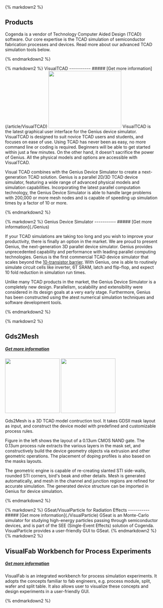 <div class="box" >
{% markdown2 %}

Products
--------
Cogenda is a vendor of Technology Computer Aided Design (TCAD) software. Our core expertise is the TCAD simulation of semiconductor fabrication processes and devices. Read more about our advanced TCAD simulation tools below.

{% endmarkdown2 %}
</div>

<div class="box" >
{% markdown2 %}
<a name="VTCAD"></a> VisualTCAD
-----------
##### [Get more information](/article/VisualTCAD)

<img src="/static/images/vtcad/vtcad_sm.jpg" alt="" width="240" height="188" class="left" />
VisualTCAD is the latest graphical user interface for the Genius device simulator. VisualTCAD is designed to suit novice TCAD users and students, and focuses on ease of use. Using TCAD has never been as easy, no more command line or coding is required. Beginners will be able to get started within just a few minutes. On the other hand, it doesn't sacrifice the power of Genius. All the physical models and options are accessible with VisualTCAD.

Visual TCAD combines with the Genius Device Simulator to create a next-generation TCAD solution. Genius is a parallel 2D/3D TCAD device simulator, featuring a wide range of advanced physical models and simulation capabilities. Incorporating the latest parallel computation technology, the Genius Device Simulator is able to handle large problems with 200,000 or more mesh nodes and is capable of speeding up simulation times by a factor of 10 or more. 

{% endmarkdown2 %}
</div>

<div class="box" >
{% markdown2 %}
<a name="Genius"></a> Genius Device Simulator
-----------
##### [Get more information](./Genius)

If your TCAD simulations are taking too long and you wish to improve your productivity, there is finally an option in the market. We are proud to present Genius, the next-generation 3D parallel device simulator. Genius provides unprecedented capability and performance with leading parallel computing technologies. Genius is the first commercial TCAD device simulator that scales beyond the [10-transistor barrier](/article/TenTransistor). With Genius, one is able to routinely simulate circuit cells like inverter, 6T SRAM, latch and flip-flop, and expect 10 fold reduction in simulation run times.

Unlike many TCAD products in the market, the Genius Device Simulator is a completely new design. Parallelism, scalability and extensibility were considered in its design goals at a very early stage. Furthermore, Genius has been constructed using the atest numerical simulation techniques and software development tools.

{% endmarkdown2 %}
</div>

<div class="box" >
{% markdown2 %}

<a name="Gds2Mesh"></a> Gds2Mesh
-----------
##### [Get more information](./Gds2Mesh)

<img src="/static/images/gds2mesh/nand_mesh_small.jpg" alt="" height="180" class="right" />
<img src="/static/images/gds2mesh/na2_x1_layout_small.jpg" alt="" height="180" class="right" />

Gds2Mesh is a 3D TCAD model contruction tool. It takes GDSII mask layout as input, and construct the device model with predefined and customizable process rules.

Figure in the left shows the layout of a 0.13um CMOS NAND gate.
The 0.13um process rule extracts the various layers in the mask set, and constructively build the device geometry objects via extrusion and other geometric operations.
The placement of doping profiles is also based on the masks layouts.

The geometric engine is capable of re-creating slanted STI side-walls, rounded STI corners, bird's beak and other details.
Mesh is generated automatically, and mesh in the channel and junction regions are refined for accurate simulation.
The generated device structure can be imported in Genius for device simulation.

{% endmarkdown2 %}
</div>

<div class="box" >
{% markdown2 %}
<a name="VFab"></a> GSeat/VisualParticle for Radiation Effects
-----------
##### [Get more information](./VisualParticle)
GSeat is an Monte-Carlo simulator for studying high-energy particles 
passing through semiconductor devices,
and is part of the SEE (Single-Event Effects) solution of Cogenda.
VisualParticle provides a user-friendly GUI to GSeat.
{% endmarkdown2 %}
</div>

<div class="box" >
{% markdown2 %}

<a name="VFab"></a> VisualFab Workbench for Process Experiments
-----------
##### [Get more information](./VisualFab)
VisualFab is an integrated workbench for process simulation experiments. It adopts the concepts familiar to fab engineers, e.g. process module, split, wafer and split table.
It also allows user to visualize these concepts and design experiments in a user-friendly GUI.

{% endmarkdown2 %}
</div>
